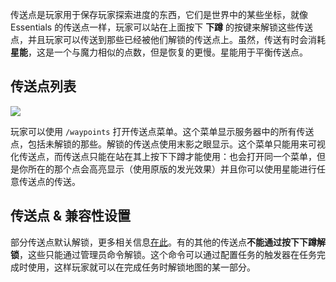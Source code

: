 传送点是玩家用于保存玩家探索进度的东西，它们是世界中的某些坐标，就像 Essentials 的传送点一样，玩家可以站在上面按下 **下蹲** 的按键来解锁这些传送点，并且玩家可以传送到那些已经被他们解锁的传送点上。虽然，传送有时会消耗**星能**，这是一个与魔力相似的点数，但是恢复的更慢。星能用于平衡传送点。

## 传送点列表

![](https://i.imgur.com/PH1gn4w.png)

玩家可以使用 `/waypoints` 打开传送点菜单。这个菜单显示服务器中的所有传送点，包括未解锁的那些。解锁的传送点使用末影之眼显示。这个菜单只能用来可视化传送点，而传送点只能在站在其上按下下蹲才能使用：也会打开同一个菜单，但是你所在的那个点会高亮显示（使用原版的发光效果）并且你可以使用星能进行任意传送点的传送。

## 传送点 & 兼容性设置
部分传送点默认解锁，更多相关信息[在此](waypoints.yml)。有的其他的传送点**不能通过按下下蹲解锁**，这些只能通过管理员命令解锁。这个命令可以通过配置任务的触发器在任务完成时使用，这样玩家就可以在完成任务时解锁地图的某一部分。